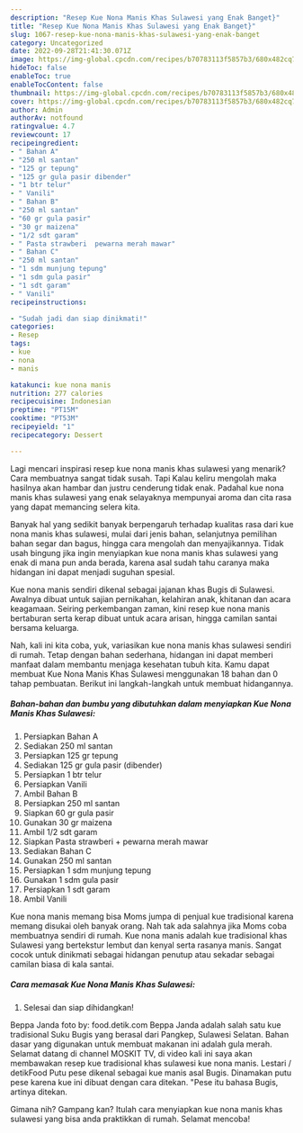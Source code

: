 ```yaml
---
description: "Resep Kue Nona Manis Khas Sulawesi yang Enak Banget}"
title: "Resep Kue Nona Manis Khas Sulawesi yang Enak Banget}"
slug: 1067-resep-kue-nona-manis-khas-sulawesi-yang-enak-banget
category: Uncategorized
date: 2022-09-28T21:41:30.071Z
image: https://img-global.cpcdn.com/recipes/b70783113f5857b3/680x482cq70/kue-nona-manis-khas-sulawesi-foto-resep-utama.jpg
hideToc: false
enableToc: true
enableTocContent: false
thumbnail: https://img-global.cpcdn.com/recipes/b70783113f5857b3/680x482cq70/kue-nona-manis-khas-sulawesi-foto-resep-utama.jpg
cover: https://img-global.cpcdn.com/recipes/b70783113f5857b3/680x482cq70/kue-nona-manis-khas-sulawesi-foto-resep-utama.jpg
author: Admin
authorAv: notfound
ratingvalue: 4.7
reviewcount: 17
recipeingredient:
- " Bahan A"
- "250 ml santan"
- "125 gr tepung"
- "125 gr gula pasir dibender"
- "1 btr telur"
- " Vanili"
- " Bahan B"
- "250 ml santan"
- "60 gr gula pasir"
- "30 gr maizena"
- "1/2 sdt garam"
- " Pasta strawberi  pewarna merah mawar"
- " Bahan C"
- "250 ml santan"
- "1 sdm munjung tepung"
- "1 sdm gula pasir"
- "1 sdt garam"
- " Vanili"
recipeinstructions:

- "Sudah jadi dan siap dinikmati!"
categories:
- Resep
tags:
- kue
- nona
- manis

katakunci: kue nona manis 
nutrition: 277 calories
recipecuisine: Indonesian
preptime: "PT15M"
cooktime: "PT53M"
recipeyield: "1"
recipecategory: Dessert

---
```



Lagi mencari inspirasi resep kue nona manis khas sulawesi yang menarik? Cara membuatnya sangat tidak susah. Tapi Kalau keliru mengolah maka hasilnya akan hambar dan justru cenderung tidak enak. Padahal kue nona manis khas sulawesi yang enak selayaknya mempunyai aroma dan cita rasa yang dapat memancing selera kita.


Banyak hal yang sedikit banyak berpengaruh terhadap kualitas rasa dari kue nona manis khas sulawesi, mulai dari jenis bahan, selanjutnya pemilihan bahan segar dan bagus, hingga cara mengolah dan menyajikannya. Tidak usah bingung jika ingin menyiapkan kue nona manis khas sulawesi yang enak di mana pun anda berada, karena asal sudah tahu caranya maka hidangan ini dapat menjadi suguhan spesial.

Kue nona manis sendiri dikenal sebagai jajanan khas Bugis di Sulawesi. Awalnya dibuat untuk sajian pernikahan, kelahiran anak, khitanan dan acara keagamaan. Seiring perkembangan zaman, kini resep kue nona manis bertaburan serta kerap dibuat untuk acara arisan, hingga camilan santai bersama keluarga.


Nah, kali ini kita coba, yuk, variasikan kue nona manis khas sulawesi sendiri di rumah. Tetap dengan bahan sederhana, hidangan ini dapat memberi manfaat dalam membantu menjaga kesehatan tubuh kita. Kamu dapat membuat Kue Nona Manis Khas Sulawesi menggunakan 18 bahan dan 0 tahap pembuatan. Berikut ini langkah-langkah untuk membuat hidangannya.

<!--inarticleads1-->

##### Bahan-bahan dan bumbu yang dibutuhkan dalam menyiapkan Kue Nona Manis Khas Sulawesi:

1. Persiapkan  Bahan A
1. Sediakan 250 ml santan
1. Persiapkan 125 gr tepung
1. Sediakan 125 gr gula pasir (dibender)
1. Persiapkan 1 btr telur
1. Persiapkan  Vanili
1. Ambil  Bahan B
1. Persiapkan 250 ml santan
1. Siapkan 60 gr gula pasir
1. Gunakan 30 gr maizena
1. Ambil 1/2 sdt garam
1. Siapkan  Pasta strawberi + pewarna merah mawar
1. Sediakan  Bahan C
1. Gunakan 250 ml santan
1. Persiapkan 1 sdm munjung tepung
1. Gunakan 1 sdm gula pasir
1. Persiapkan 1 sdt garam
1. Ambil  Vanili


Kue nona manis memang bisa Moms jumpa di penjual kue tradisional karena memang disukai oleh banyak orang. Nah tak ada salahnya jika Moms coba membuatnya sendiri di rumah. Kue nona manis adalah kue tradisional khas Sulawesi yang bertekstur lembut dan kenyal serta rasanya manis. Sangat cocok untuk dinikmati sebagai hidangan penutup atau sekadar sebagai camilan biasa di kala santai. 

<!--inarticleads2-->

##### Cara memasak Kue Nona Manis Khas Sulawesi:


1. Selesai dan siap dihidangkan!

Beppa Janda foto by: food.detik.com Beppa Janda adalah salah satu kue tradisional Suku Bugis yang berasal dari Pangkep, Sulawesi Selatan. Bahan dasar yang digunakan untuk membuat makanan ini adalah gula merah. Selamat datang di channel MOSKIT TV, di video kali ini saya akan membawakan resep kue tradisional khas sulawesi kue nona manis. Lestari / detikFood Putu pese dikenal sebagai kue manis asal Bugis. Dinamakan putu pese karena kue ini dibuat dengan cara ditekan. &#34;Pese itu bahasa Bugis, artinya ditekan. 

Gimana nih? Gampang kan? Itulah cara menyiapkan kue nona manis khas sulawesi yang bisa anda praktikkan di rumah. Selamat mencoba!

